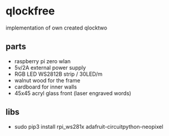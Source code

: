 # qlockfree
implementation of own created qlocktwo

## parts
- raspberry pi zero wlan
- 5v/2A external power supply
- RGB LED WS2812B strip / 30LED/m
- walnut wood for the frame
- cardboard for inner walls
- 45x45 acryl glass front (laser engraved words)

## libs
- sudo pip3 install rpi_ws281x adafruit-circuitpython-neopixel
